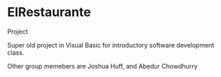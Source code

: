 # ElRestaurante
Project

Super old project in Visual Basic for introductory software development class.

Other group memebers are Joshua Huff, and Abedur Chowdhurry
